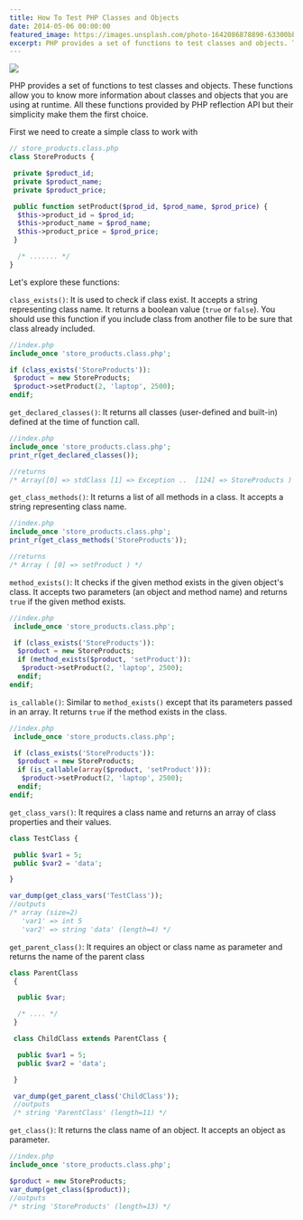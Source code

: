 ```yaml
---
title: How To Test PHP Classes and Objects
date: 2014-05-06 00:00:00
featured_image: https://images.unsplash.com/photo-1642086878890-63300bbec916?q=75&fm=jpg&w=1000&fit=max
excerpt: PHP provides a set of functions to test classes and objects. These functions allow you to know more information about classes and objects that you are using at runtime. All these functions provided by PHP reflection API but their simplicity make them the first choice.
---
```


![](https://images.unsplash.com/photo-1642086878890-63300bbec916?q=75&fm=jpg&w=1000&fit=max)

PHP provides a set of functions to test classes and objects. These functions allow you to know more information about classes and objects that you are using at runtime. All these functions provided by PHP reflection API but their simplicity make them the first choice.

First we need to create a simple class to work with

```php
// store_products.class.php
class StoreProducts {

 private $product_id;
 private $product_name;
 private $product_price;

 public function setProduct($prod_id, $prod_name, $prod_price) {
  $this->product_id = $prod_id;
  $this->product_name = $prod_name;
  $this->product_price = $prod_price;
 }

  /* ....... */
}
```

Let's explore these functions:

`class_exists()`: It is used to check if class exist. It accepts a string representing class name. It returns a boolean value (`true` or `false`). You should use this function if you include class from another file to be sure that class already included.

```php
//index.php
include_once 'store_products.class.php';

if (class_exists('StoreProducts')):
 $product = new StoreProducts;
 $product->setProduct(2, 'laptop', 2500);
endif;
```

`get_declared_classes()`: It returns all classes (user-defined and built-in) defined at the time of function call.

```php
//index.php
include_once 'store_products.class.php';
print_r(get_declared_classes());

//returns
/* Array([0] => stdClass [1] => Exception ..  [124] => StoreProducts ) */
```

`get_class_methods()`: It returns a list of all methods in a class. It accepts a string representing class name.

```php
//index.php
include_once 'store_products.class.php';
print_r(get_class_methods('StoreProducts'));

//returns
/* Array ( [0] => setProduct ) */
```

`method_exists()`: It checks if the given method exists in the given object's class. It accepts two parameters (an object and method name) and returns `true` if the given method exists.

```php
//index.php
 include_once 'store_products.class.php';

 if (class_exists('StoreProducts')):
  $product = new StoreProducts;
  if (method_exists($product, 'setProduct')):
   $product->setProduct(2, 'laptop', 2500);
  endif;
endif;
```

`is_callable()`: Similar to `method_exists()` except that its parameters passed in an array. It returns `true` if the method exists in the class.

```php
//index.php
 include_once 'store_products.class.php';

 if (class_exists('StoreProducts')):
  $product = new StoreProducts;
  if (is_callable(array($product, 'setProduct'))):
   $product->setProduct(2, 'laptop', 2500);
  endif;
endif;
```

`get_class_vars()`: It requires a class name and returns an array of class properties and their values.

```php
class TestClass {

 public $var1 = 5;
 public $var2 = 'data';

}

var_dump(get_class_vars('TestClass'));
//outputs
/* array (size=2)
   'var1' => int 5
   'var2' => string 'data' (length=4) */
```

`get_parent_class()`: It requires an object or class name as parameter and returns the name of the parent class

```php
class ParentClass
 {

  public $var;

  /* .... */
 }

 class ChildClass extends ParentClass {

  public $var1 = 5;
  public $var2 = 'data';

 }

 var_dump(get_parent_class('ChildClass'));
 //outputs
 /* string 'ParentClass' (length=11) */
```

`get_class()`: It returns the class name of an object. It accepts an object as parameter.

```php
//index.php
include_once 'store_products.class.php';

$product = new StoreProducts;
var_dump(get_class($product));
//outputs
/* string 'StoreProducts' (length=13) */
```